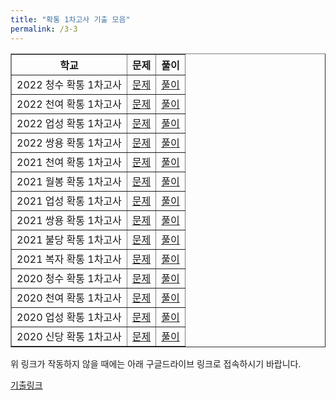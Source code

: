 ```yaml
---
title: "확통 1차고사 기출 모음"
permalink: /3-3
---
```

<table border="1">
<th>학교</th> <th>문제</th> <th>풀이</th> 
  <tr>
	<td>2022 청수 확통 1차고사</td>
    <td><a href="/pdf/test4th/2020/2022 청수 확통 1차고사.pdf">문제</a></td>
    <td><a href="/pdf/test4th/2020풀이/%5B풀이%5D 2022 청수 확통 1차고사.pdf">풀이</a></td>
  </tr>
    <tr>
	<td>2022 천여 확통 1차고사</td>
    <td><a href="/pdf/test4th/2020/2022 천여 확통 1차고사.pdf">문제</a></td>
    <td><a href="/pdf/test4th/2020풀이/%5B풀이%5D 2022 천여 확통 1차고사.pdf">풀이</a></td>
  </tr>
    <tr>
	<td>2022 업성 확통 1차고사</td>
    <td><a href="/pdf/test4th/2020/2022 업성 확통 1차고사.pdf">문제</a></td>
    <td><a href="/pdf/test4th/2020풀이/%5B풀이%5D 2022 업성 확통 1차고사.pdf">풀이</a></td>
  </tr>
    <tr>
	<td>2022 쌍용 확통 1차고사</td>
    <td><a href="/pdf/test4th/2020/2022 쌍용 확통 1차고사.pdf">문제</a></td>
    <td><a href="/pdf/test4th/2020풀이/%5B풀이%5D 2022 쌍용 확통 1차고사.pdf">풀이</a></td>
  </tr>
    <tr>
	<td>2021 천여 확통 1차고사</td>
    <td><a href="/pdf/test4th/2020/2021 천여 확통 1차고사.pdf">문제</a></td>
    <td><a href="/pdf/test4th/2020풀이/%5B풀이%5D 2021 천여 확통 1차고사.pdf">풀이</a></td>
  </tr>
    <tr>
	<td>2021 월봉 확통 1차고사</td>
    <td><a href="/pdf/test4th/2020/2021 월봉 확통 1차고사.pdf">문제</a></td>
    <td><a href="/pdf/test4th/2020풀이/%5B풀이%5D 2021 월봉 확통 1차고사.pdf">풀이</a></td>
  </tr>
    <tr>
	<td>2021 업성 확통 1차고사</td>
    <td><a href="/pdf/test4th/2020/2021 업성 확통 1차고사.pdf">문제</a></td>
    <td><a href="/pdf/test4th/2020풀이/%5B풀이%5D 2021 업성 확통 1차고사.pdf">풀이</a></td>
  </tr>
    <tr>
	<td>2021 쌍용 확통 1차고사</td>
    <td><a href="/pdf/test4th/2020/2021 쌍용 확통 1차고사.pdf">문제</a></td>
    <td><a href="/pdf/test4th/2020풀이/%5B풀이%5D 2021 쌍용 확통 1차고사.pdf">풀이</a></td>
  </tr>
    <tr>
	<td>2021 불당 확통 1차고사</td>
    <td><a href="/pdf/test4th/2020/2021 불당 확통 1차고사.pdf">문제</a></td>
    <td><a href="/pdf/test4th/2020풀이/%5B풀이%5D 2021 불당 확통 1차고사.pdf">풀이</a></td>
  </tr>
    <tr>
	<td>2021 복자 확통 1차고사</td>
    <td><a href="/pdf/test4th/2020/2021 복자 확통 1차고사.pdf">문제</a></td>
    <td><a href="/pdf/test4th/2020풀이/%5B풀이%5D 2021 복자 확통 1차고사.pdf">풀이</a></td>
  </tr>
    <tr>
	<td>2020 청수 확통 1차고사</td>
    <td><a href="/pdf/test4th/2020/2020 청수 고3 확통 1차고사.pdf">문제</a></td>
    <td><a href="/pdf/test4th/2020풀이/%5B풀이%5D 2020 청수 고3 확통 1차고사.pdf">풀이</a></td>
  </tr>
    <tr>
	<td>2020 천여 확통 1차고사</td>
    <td><a href="/pdf/test4th/2020/2020 천여 고3 확통 1차고사.pdf">문제</a></td>
    <td><a href="/pdf/test4th/2020풀이/%5B풀이%5D 2020 천여 고3 확통 1차고사.pdf">풀이</a></td>
  </tr>
    <tr>
	<td>2020 업성 확통 1차고사</td>
    <td><a href="/pdf/test4th/2020/2020 업성 고3 확통 1차고사.pdf">문제</a></td>
    <td><a href="/pdf/test4th/2020풀이/%5B풀이%5D 2020 업성 고3 확통 1차고사 기.pdf">풀이</a></td>
  </tr>
    <tr>
	<td>2020 신당 확통 1차고사</td>
    <td><a href="/pdf/test4th/2020/2020 신당 확통 1차고사.pdf">문제</a></td>
    <td><a href="/pdf/test4th/2020풀이/%5B풀이%5D 2020 신당 확통 1차고사.pdf">풀이</a></td>
  </tr>
  </table>

위 링크가 작동하지 않을 때에는 아래 구글드라이브 링크로 접속하시기 바랍니다.

[기출링크](https://drive.google.com/drive/folders/1UGlk_cz3JxXd47V4J7xAkEuPP_U67GFC?usp=sharing)




